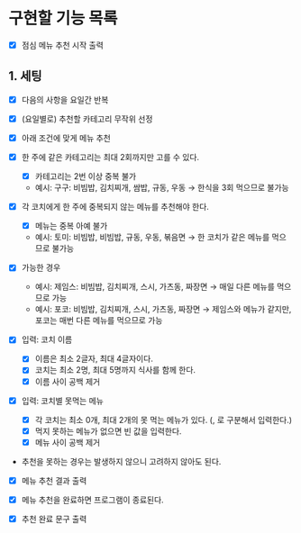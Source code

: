 # 구현할 기능 목록

-[x] 점심 메뉴 추천 시작 출력

## 1. 세팅
-[x] 다음의 사항을 요일간 반복

-[x] (요일별로) 추천할 카테고리 무작위 선정
-[x] 아래 조건에 맞게 메뉴 추천

-[x] 한 주에 같은 카테고리는 최대 2회까지만 고를 수 있다.
    - [x] 카테고리는 2번 이상 중복 불가
    - 예시: 구구: 비빔밥, 김치찌개, 쌈밥, 규동, 우동 → 한식을 3회 먹으므로 불가능
-[x] 각 코치에게 한 주에 중복되지 않는 메뉴를 추천해야 한다.
    - [x] 메뉴는 중복 아예 불가
    - 예시: 토미: 비빔밥, 비빔밥, 규동, 우동, 볶음면 → 한 코치가 같은 메뉴를 먹으므로 불가능
-[x] 가능한 경우
    - 예시: 제임스: 비빔밥, 김치찌개, 스시, 가츠동, 짜장면 → 매일 다른 메뉴를 먹으므로 가능
    - 예시: 포코: 비빔밥, 김치찌개, 스시, 가츠동, 짜장면 → 제임스와 메뉴가 같지만, 포코는 매번 다른 메뉴를 먹으므로 가능

-[x] 입력: 코치 이름
    -[x] 이름은 최소 2글자, 최대 4글자이다.
    -[x] 코치는 최소 2명, 최대 5명까지 식사를 함께 한다. 
    -[x] 이름 사이 공백 제거 
-[x] 입력: 코치별 못먹는 메뉴
    -[x] 각 코치는 최소 0개, 최대 2개의 못 먹는 메뉴가 있다. (, 로 구분해서 입력한다.)
    -[x] 먹지 못하는 메뉴가 없으면 빈 값을 입력한다.
    -[x] 메뉴 사이 공백 제거 
- 추천을 못하는 경우는 발생하지 않으니 고려하지 않아도 된다.

-[x] 메뉴 추천 결과 출력
-[x] 메뉴 추천을 완료하면 프로그램이 종료된다.

-[x] 추천 완료 문구 출력